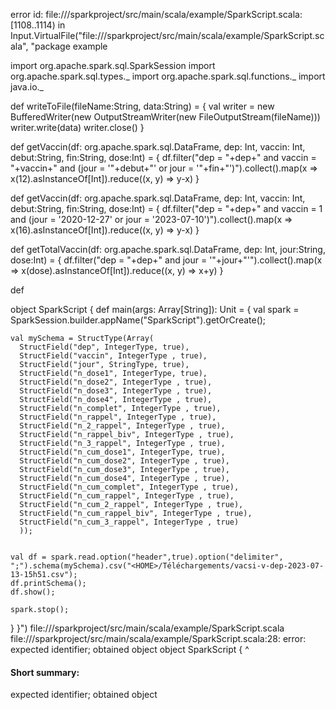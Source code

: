 error id: file://<WORKSPACE>/sparkproject/src/main/scala/example/SparkScript.scala:[1108..1114) in Input.VirtualFile("file://<WORKSPACE>/sparkproject/src/main/scala/example/SparkScript.scala", "package example

import org.apache.spark.sql.SparkSession
import org.apache.spark.sql.types._
import org.apache.spark.sql.functions._
import java.io._

def writeToFile(fileName:String, data:String) = {
  val writer = new BufferedWriter(new OutputStreamWriter(new FileOutputStream(fileName)))
  writer.write(data)
  writer.close()
}

def getVaccin(df: org.apache.spark.sql.DataFrame, dep: Int, vaccin: Int, debut:String, fin:String, dose:Int) = {
  df.filter("dep = "+dep+" and vaccin = "+vaccin+" and (jour = '"+debut+"' or jour = '"+fin+"')").collect().map(x => x(12).asInstanceOf[Int]).reduce((x, y) => y-x)
}

def getVaccin(df: org.apache.spark.sql.DataFrame, dep: Int, vaccin: Int, debut:String, fin:String, dose:Int) = {
  df.filter("dep = "+dep+" and vaccin = 1 and (jour = '2020-12-27' or jour = '2023-07-10')").collect().map(x => x(16).asInstanceOf[Int]).reduce((x, y) => y-x)
}

def getTotalVaccin(df: org.apache.spark.sql.DataFrame, dep: Int, jour:String, dose:Int) = {
  df.filter("dep = "+dep+" and jour = '"+jour+"'").collect().map(x => x(dose).asInstanceOf[Int]).reduce((x, y) => x+y)
}

def 

object SparkScript {
  def main(args: Array[String]): Unit = {
    val spark = SparkSession.builder.appName("SparkScript").getOrCreate();

    val mySchema = StructType(Array(
      StructField("dep", IntegerType, true),
      StructField("vaccin", IntegerType , true),
      StructField("jour", StringType, true),
      StructField("n_dose1", IntegerType, true),
      StructField("n_dose2", IntegerType , true),
      StructField("n_dose3", IntegerType , true),
      StructField("n_dose4", IntegerType , true),
      StructField("n_complet", IntegerType , true),
      StructField("n_rappel", IntegerType , true),
      StructField("n_2_rappel", IntegerType , true),
      StructField("n_rappel_biv", IntegerType , true),
      StructField("n_3_rappel", IntegerType , true),
      StructField("n_cum_dose1", IntegerType, true),
      StructField("n_cum_dose2", IntegerType , true),
      StructField("n_cum_dose3", IntegerType , true),
      StructField("n_cum_dose4", IntegerType , true),
      StructField("n_cum_complet", IntegerType , true),
      StructField("n_cum_rappel", IntegerType , true),
      StructField("n_cum_2_rappel", IntegerType , true),
      StructField("n_cum_rappel_biv", IntegerType , true),
      StructField("n_cum_3_rappel", IntegerType , true)
      ));


    val df = spark.read.option("header",true).option("delimiter", ";").schema(mySchema).csv("<HOME>/Téléchargements/vacsi-v-dep-2023-07-13-15h51.csv");
    df.printSchema();
    df.show();

    spark.stop();
  }
}")
file://<WORKSPACE>/sparkproject/src/main/scala/example/SparkScript.scala
file://<WORKSPACE>/sparkproject/src/main/scala/example/SparkScript.scala:28: error: expected identifier; obtained object
object SparkScript {
^
#### Short summary: 

expected identifier; obtained object
